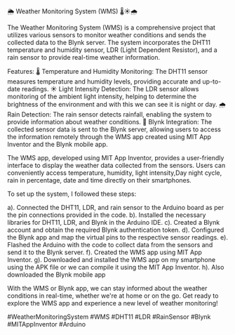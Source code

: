 🌦️ Weather Monitoring System (WMS) 🌡️☀️🌧️

The Weather Monitoring System (WMS) is a comprehensive project that utilizes various sensors to monitor weather conditions and sends the collected data to the Blynk server. The system incorporates the DHT11 temperature and humidity sensor, LDR (Light Dependent Resistor), and a rain sensor to provide real-time weather information.

Features:
🌡️ Temperature and Humidity Monitoring: The DHT11 sensor measures temperature and humidity levels, providing accurate and up-to-date readings.
☀️ Light Intensity Detection: The LDR sensor allows monitoring of the ambient light intensity, helping to determine the brightness of the environment and with this we can see it is night or day.
🌧️ Rain Detection: The rain sensor detects rainfall, enabling the system to provide information about weather conditions.
📡 Blynk Integration: The collected sensor data is sent to the Blynk server, allowing users to access the information remotely through the WMS app created using MIT App Inventor and the Blynk mobile app.

The WMS app, developed using MIT App Inventor, provides a user-friendly interface to display the weather data collected from the sensors. Users can conveniently access temperature, humidity, light intensity,Day night cycle, rain in percentage, date and time directly on their smartphones.

To set up the system, I followed these steps:

a).  Connected the DHT11, LDR, and rain sensor to the Arduino board as per the pin connections provided in the code.
b).  Installed the necessary libraries for DHT11, LDR, and Blynk in the Arduino IDE.
c).  Created a Blynk account and obtain the required Blynk authentication token.
d).  Configured the Blynk app and map the virtual pins to the respective sensor readings.
e).  Flashed the Arduino with the code to collect data from the sensors and send it to the Blynk server.
f).  Created the WMS app using MIT App Inventor.
g).  Downloaded and installed the WMS app on my smartphone using the APK file or we can compile it using the MIT App Inventor.
h).  Also downloaded the Blynk mobile app

With the WMS or Blynk app, we can stay informed about the weather conditions in real-time, whether we're at home or on the go. Get ready to explore the WMS app and experience a new level of weather monitoring!

#WeatherMonitoringSystem #WMS #DHT11 #LDR #RainSensor #Blynk #MITAppInventor #Arduino


